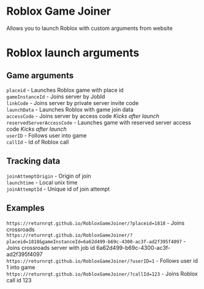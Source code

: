 # Roblox Game Joiner
Allows you to launch Roblox with custom arguments from website

# Roblox launch arguments
## Game arguments
`placeid` - Launches Roblox game with place id<br />
`gameInstanceId` - Joins server by JobId<br />
`linkCode` - Joins server by private server invite code<br />
`launchData` - Launches Roblox with game join data<br />
`accessCode` - Joins server by access code *Kicks after launch*<br />
`reservedServerAccessCode` - Launches game with reserved server access code *Kicks after launch*<br />
`userID` - Follows user into game<br />
`callId` - Id of Roblox call<br />
## Tracking data
`joinAttemptOrigin` - Origin of join<br />
`launchtime` - Local unix time<br />
`joinAttemptId` - Unique id of join attempt<br />
## Examples
`https://returnrqt.github.io/RobloxGameJoiner/?placeid=1818` - Joins crossroads<br />
`https://returnrqt.github.io/RobloxGameJoiner/?placeid=1818&gameInstanceId=6a62d499-b69c-4300-ac3f-ad2f395f4097` - Joins crossroads server with job id 6a62d499-b69c-4300-ac3f-ad2f395f4097<br />
`https://returnrqt.github.io/RobloxGameJoiner/?userID=1` - Follows user id 1 into game<br />
`https://returnrqt.github.io/RobloxGameJoiner/?callId=123` - Joins Roblox call id 123<br />
